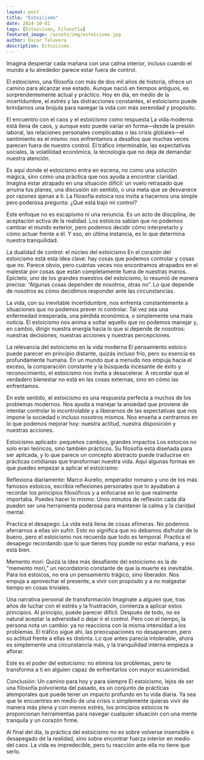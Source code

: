 ```yaml
---
layout: post
title: "Estoicismo"
date: 2024-10-01
tags: [Estoicismo, Filosofía]
featured_image: /assets/img/estoicismo.jpg
author: Oscar Talavera
description: Estoicismo.
---
```


Imagina despertar cada mañana con una calma interior, incluso cuando el mundo a tu alrededor parece estar fuera de control.

El estoicismo, una filosofía con más de dos mil años de historia, ofrece un camino para alcanzar ese estado. Aunque nació en tiempos antiguos, es sorprendentemente actual y práctico. Hoy en día, en medio de la incertidumbre, el estrés y las distracciones constantes, el estoicismo puede brindarnos una brújula para navegar la vida con más serenidad y propósito.

El encuentro con el caos y el estoicismo como respuesta
La vida moderna está llena de caos, y aunque esto puede variar en forma—desde la presión laboral, las relaciones personales complicadas o las crisis globales—el sentimiento es el mismo: nos enfrentamos a desafíos que muchas veces parecen fuera de nuestro control. El tráfico interminable, las expectativas sociales, la volatilidad económica, la tecnología que no deja de demandar nuestra atención.

Es aquí donde el estoicismo entra en escena, no como una solución mágica, sino como una práctica que nos ayuda a encontrar claridad. Imagina estar atrapado en una situación difícil: un vuelo retrasado que arruina tus planes, una discusión sin sentido, o una meta que se desvanece por razones ajenas a ti. La filosofía estoica nos invita a hacernos una simple pero poderosa pregunta: ¿Qué está bajo mi control?

Este enfoque no es escapismo ni una renuncia. Es un acto de disciplina, de aceptación activa de la realidad. Los estoicos sabían que no podemos cambiar el mundo exterior, pero podemos decidir cómo interpretarlo y cómo actuar frente a él. Y eso, en última instancia, es lo que determina nuestra tranquilidad.

La dualidad de control: el núcleo del estoicismo
En el corazón del estoicismo está esta idea clave: hay cosas que podemos controlar y cosas que no. Parece obvio, pero cuántas veces nos encontramos atrapados en el malestar por cosas que están completamente fuera de nuestras manos. Epicteto, uno de los grandes maestros del estoicismo, lo resumió de manera precisa: “Algunas cosas dependen de nosotros, otras no”. Lo que depende de nosotros es cómo decidimos responder ante las circunstancias.

La vida, con su inevitable incertidumbre, nos enfrenta constantemente a situaciones que no podemos prever ni controlar. Tal vez sea una enfermedad inesperada, una pérdida económica, o simplemente una mala noticia. El estoicismo nos anima a soltar aquello que no podemos manejar y, en cambio, dirigir nuestra energía hacia lo que sí depende de nosotros: nuestras decisiones, nuestras acciones y nuestras percepciones.

La relevancia del estoicismo en la vida moderna
El pensamiento estoico puede parecer en principio distante, quizás incluso frío, pero su esencia es profundamente humana. En un mundo que a menudo nos empuja hacia el exceso, la comparación constante y la búsqueda incesante de éxito y reconocimiento, el estoicismo nos invita a desacelerar. A recordar que el verdadero bienestar no está en las cosas externas, sino en cómo las enfrentamos.

En este sentido, el estoicismo es una respuesta perfecta a muchos de los problemas modernos. Nos ayuda a manejar la ansiedad que proviene de intentar controlar lo incontrolable y a liberarnos de las expectativas que nos impone la sociedad o incluso nosotros mismos. Nos enseña a centrarnos en lo que podemos mejorar hoy: nuestra actitud, nuestra disposición y nuestras acciones.

Estoicismo aplicado: pequeños cambios, grandes impactos
Los estoicos no solo eran teóricos, sino también prácticos. Su filosofía está diseñada para ser aplicada, y lo que parece un concepto abstracto puede traducirse en prácticas cotidianas que transforman nuestra vida. Aquí algunas formas en que puedes empezar a aplicar el estoicismo:

Reflexiona diariamente: Marco Aurelio, emperador romano y uno de los más famosos estoicos, escribía reflexiones personales que lo ayudaban a recordar los principios filosóficos y a enfocarse en lo que realmente importaba. Puedes hacer lo mismo. Unos minutos de reflexión cada día pueden ser una herramienta poderosa para mantener la calma y la claridad mental.

Practica el desapego: La vida está llena de cosas efímeras. No podemos aferrarnos a ellas sin sufrir. Esto no significa que no debamos disfrutar de lo bueno, pero el estoicismo nos recuerda que todo es temporal. Practica el desapego recordando que lo que tienes hoy puede no estar mañana, y eso está bien.

Memento mori: Quizá la idea más desafiante del estoicismo es la de “memento mori,” un recordatorio constante de que la muerte es inevitable. Para los estoicos, no era un pensamiento trágico, sino liberador. Nos empuja a aprovechar el presente, a vivir con propósito y a no malgastar tiempo en cosas triviales.

Una narrativa personal de transformación
Imagínate a alguien que, tras años de luchar con el estrés y la frustración, comienza a aplicar estos principios. Al principio, puede parecer difícil. Después de todo, no es natural aceptar la adversidad o dejar ir el control. Pero con el tiempo, la persona nota un cambio: ya no reacciona con la misma intensidad a los problemas. El tráfico sigue ahí, las preocupaciones no desaparecen, pero su actitud frente a ellas es distinta. Lo que antes parecía intolerable, ahora es simplemente una circunstancia más, y la tranquilidad interna empieza a aflorar.

Este es el poder del estoicismo: no elimina los problemas, pero te transforma a ti en alguien capaz de enfrentarlos con mayor ecuanimidad.

Conclusión: Un camino para hoy y para siempre
El estoicismo, lejos de ser una filosofía polvorienta del pasado, es un conjunto de prácticas atemporales que puede tener un impacto profundo en tu vida diaria. Ya sea que te encuentres en medio de una crisis o simplemente quieras vivir de manera más plena y con menos estrés, los principios estoicos te proporcionan herramientas para navegar cualquier situación con una mente tranquila y un corazón firme.

Al final del día, la práctica del estoicismo no es sobre volverse insensible o desapegado de la realidad, sino sobre encontrar fuerza interior en medio del caos. La vida es impredecible, pero tu reacción ante ella no tiene que serlo.
